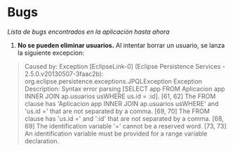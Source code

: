 Bugs
=========

*Lista de bugs encontrados en la aplicación hasta ahora*

 

 1. **No se pueden eliminar usuarios.**
	 Al intentar borrar un usuario, se lanza la siguiente excepcion:

> Caused by: Exception [EclipseLink-0] (Eclipse Persistence Services - 2.5.0.v20130507-3faac2b): org.eclipse.persistence.exceptions.JPQLException
Exception Description: Syntax error parsing [SELECT app FROM Aplicacion app INNER JOIN ap.usuarios usWHERE us.id = :id]. 
[61, 62] The FROM clause has 'Aplicacion app INNER JOIN ap.usuarios usWHERE' and 'us.id =' that are not separated by a comma.
[69, 70] The FROM clause has 'us.id =' and ':id' that are not separated by a comma.
[68, 69] The identification variable '=' cannot be a reserved word.
[73, 73] An identification variable must be provided for a range variable declaration.

